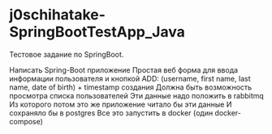 # j0schihatake-SpringBootTestApp_Java
Тестовое задание по SpringBoot.

Написать Spring-Boot приложение
Простая веб форма для ввода информации пользователя и кнопкой ADD: (username, first name, last name, date of birth) + timestamp создания
Должна быть возможность просмотра списка пользователей
Эти данные надо положить в rabbitmq
Из которого потом это же приложение читало бы эти данные
И сохраняло бы в postgres
Все это запустить в docker (один docker-compose)
